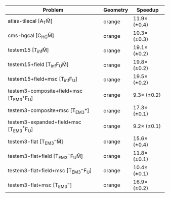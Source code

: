 | Problem                                                        | Geometry |      Speedup |
| -------------------------------------------------------------- | -------- | ------------ |
| atlas-tilecal [A$_\mathrm{T}$M̃]                               | orange   | 11.9× (±0.4) |
| cms-hgcal [C$_\mathrm{HG}$M̃]                                  | orange   | 10.3× (±0.3) |
| testem15 [T$_\mathrm{inf}$M̃]                                  | orange   | 19.1× (±0.2) |
| testem15+field [T$_\mathrm{inf}$F$_\mathrm{U}$M̃]              | orange   | 19.8× (±0.2) |
| testem15+field+msc [T$_\mathrm{inf}$F$_\mathrm{U}$]            | orange   | 19.5× (±0.2) |
| testem3-composite+field+msc [T$_\mathrm{EM3}^+$F$_\mathrm{U}$] | orange   |  9.3× (±0.2) |
| testem3-composite+msc [T$_\mathrm{EM3}^+$]                     | orange   | 17.3× (±0.1) |
| testem3-expanded+field+msc [T$_\mathrm{EM3}^*$F$_\mathrm{U}$]  | orange   |  9.2× (±0.1) |
| testem3-flat [T$_\mathrm{EM3}^-$M̃]                            | orange   | 15.6× (±0.4) |
| testem3-flat+field [T$_\mathrm{EM3}^-$F$_\mathrm{U}$M̃]        | orange   | 11.8× (±0.1) |
| testem3-flat+field+msc [T$_\mathrm{EM3}^-$F$_\mathrm{U}$]      | orange   | 10.4× (±0.1) |
| testem3-flat+msc [T$_\mathrm{EM3}^-$]                          | orange   | 16.9× (±0.2) |
